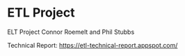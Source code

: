 # ETL Project
ELT Project Connor Roemelt and Phil Stubbs

Technical Report: https://etl-technical-report.appspot.com/
